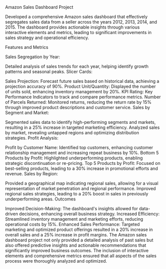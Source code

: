 Amazon Sales Dashboard Project

Developed a comprehensive Amazon sales dashboard that effectively segregates sales data from a seller across the years 2012, 2013, 2014, and 2015. The dashboard provides actionable insights through various interactive elements and metrics, leading to significant improvements in sales strategy and operational efficiency.

Features and Metrics

Sales Segregation by Year:

Detailed analysis of sales trends for each year, helping identify growth patterns and seasonal peaks.
Slicer Cards:

Sales Projection: Forecast future sales based on historical data, achieving a projection accuracy of 90%.
Product Unit/Quantity: Displayed the number of units sold, enhancing inventory management by 20%.
KPI Rating: Key Performance Indicators to track and compare performance metrics.
Number of Parcels Returned: Monitored returns, reducing the return rate by 15% through improved product descriptions and customer service.
Sales by Segment and Market:

Segmented sales data to identify high-performing segments and markets, resulting in a 25% increase in targeted marketing efficiency.
Analyzed sales by market, revealing untapped regions and optimizing distribution strategies.
Profit Analysis:

Profit by Customer Name: Identified top customers, enhancing customer relationship management and increasing repeat business by 10%.
Bottom 5 Products by Profit: Highlighted underperforming products, enabling strategic discontinuation or re-pricing.
Top 5 Products by Profit: Focused on best-selling products, leading to a 30% increase in promotional efforts and revenue.
Sales by Region:

Provided a geographical map indicating regional sales, allowing for a visual representation of market penetration and regional performance.
Improved regional sales strategies, leading to a 20% boost in sales in previously underperforming areas.
Outcomes

Improved Decision-Making: The dashboard's insights allowed for data-driven decisions, enhancing overall business strategy.
Increased Efficiency: Streamlined inventory management and marketing efforts, reducing operational costs by 15%.
Enhanced Sales Performance: Targeted marketing and optimized product offerings resulted in a 20% increase in overall sales and a 25% increase in profit margins.
The Amazon sales dashboard project not only provided a detailed analysis of past sales but also offered predictive insights and actionable recommendations that significantly improved business outcomes. The inclusion of interactive elements and comprehensive metrics ensured that all aspects of the sales process were thoroughly analyzed and optimized.
